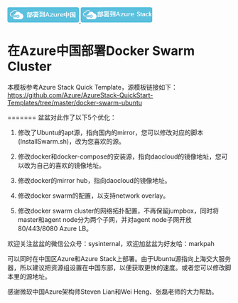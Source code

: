<a href="https://portal.azure.cn/#create/Microsoft.Template/uri/https%3A%2F%2Fraw.githubusercontent.com%2Fahpeng%2FDockerSwarm%2Fmaster%2Fazuredeploy.json" target="_blank">
    <img src="https://raw.githubusercontent.com/ahpeng/DockerSwarm/master/images/azuremooncake.png"/>
</a>
<a href="https://portal.azurestack.local/#create/Microsoft.Template/uri/https%3A%2F%2Fraw.githubusercontent.com%2Fahpeng%2FDockerSwarm%2Fmaster%2Fazuredeploymas.json" target="_blank">
    <img src="https://raw.githubusercontent.com/ahpeng/DockerSwarm/master/images/azureStack.png"/>
</a>

# 在Azure中国部署Docker Swarm Cluster

本模板参考Azure Stack Quick Template，源模板链接如下：
https://github.com/Azure/AzureStack-QuickStart-Templates/tree/master/docker-swarm-ubuntu

=======
盆盆对此作了以下5个优化：

1. 修改了Ubuntu的apt源，指向国内的mirror，您可以修改对应的脚本(InstallSwarm.sh)，改为您喜欢的源。


2. 修改docker和docker-compose的安装源，指向daocloud的镜像地址，您可以改为自己的喜欢的镜像地址。


3. 修改docker的mirror hub，指向daocloud的镜像地址。

4. 修改docker swarm的配置，以支持network overlay。

5. 修改docker swarm cluster的网络拓扑配置，不再保留jumpbox，同时将master和agent node分为两个子网，并对agent node子网开放80/443/8080 Azure LB。

欢迎关注盆盆的微信公众号：sysinternal，欢迎加盆盆为好友哈：markpah   

可以同时在中国区Azure和Azure Stack上部署。由于Ubuntu源指向上海交大服务器，所以建议把资源组设置在中国东部，以便获取更快的速度。或者您可以修改脚本里的源地址。

感谢微软中国Azure架构师Steven Lian和Wei Heng、张磊老师的大力帮助。

